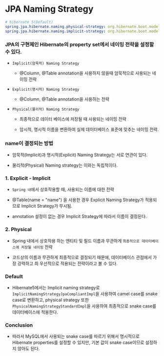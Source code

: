 # JPA Naming Strategy

```yaml
# hibernate 5(Default)
spring.jpa.hibernate.naming.physical-strategy: org.hibernate.boot.model.naming.PhysicalNamingStrategyStandardImpl
spring.jpa.hibernate.naming.implicit-strategy: org.hibernate.boot.model.naming.ImplicitNamingStrategyJpaCompliantImpl
```

### JPA의 구현체인 Hibernate의 property set에서 네이밍 전략을 설정할 수 있다.

- `Implicit(암묵적) Naming Strategy`

  - @Column, @Table annotation을 사용하지 않을때 암묵적으로 사용되는 네이밍 전략

- `Explicit(명시적) Naming Strategy`

  - @Column, @Table annotation을 사용하는 전략

- `Physical(물리적) Naming Strategy`

  - 최종적으로 데이터 베이스에 저장될 때 사용되는 네이밍 전략

  - 암시적, 명시적 이름을 변환하여 실제 데이터베이스 표준에 맞추는 네이밍 전략.

### name이 결정되는 방법

- 암묵적(Implicit)과 명시적(Explicit) Naming Strategy는 서로 연관이 있다.

- 물리적(Physical) Naming strategy는 이와는 독립적이다.

### 1. Explicit - Implicit

- `Spring 내`에서 상호작용할 때, 사용되는 이름에 대한 전략

- @Table(name = "name") 을 사용한 경우 Explicit Naming Strategy가 적용되므로 Implicit Strategy가 무시됨.

- annotation 설정이 없는 경우 Implicit Strategy에 따라서 이름이 결정된다.

### 2. Physical

- Spring 내에서 상호작용 하는 엔티티 및 필드 이름과 무관하게 `최종적으로 데이터베이스에 저장될 네이밍` 전략

- 코드상의 이름과 무관하게 최종적으로 결정되기 때문에, 데이터베이스 관점에서 가장 강력하고 최 우선적으로 적용되는 전략이라고 볼 수 있다.

### Default

- Hibernate5에서는 Implicit naming strategy로 `ImplicitNamingStrategyJpaCompliantImpl`을 사용하여 camel case를 snake case로 변환하고, physical strategy 또한 `PhysicalNamingStrategyStandardImpl`을 사용하여 최종적으로 snake case를 데이터베이스에 적용한다.

### Conclusion

- 따라서 MySQL에서 사용되는 snake case를 따르기 위해서 명시적으로 Hibernate properties를 설정할 수 있지만, 기본 값이 snake case이므로 설정하지 않아도 된다.
